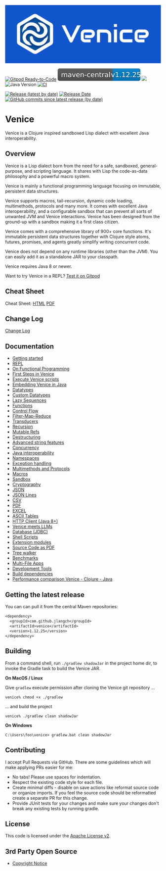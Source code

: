 
<img src="https://github.com/jlangch/venice/blob/master/doc/logo/logo-readme.png" width="1024">

[![Gitpod Ready-to-Code](https://img.shields.io/badge/Gitpod-Ready--to--Code-blue?logo=gitpod)](https://gitpod.io/#https://github.com/jlangch/venice)
[![](https://github.com/jlangch/venice/blob/master/doc/maven-central.svg)](https://search.maven.org/search?q=a:venice)
[![](https://github.com/jlangch/venice/blob/master/doc/license.svg)](./LICENSE)
![Java Version](https://img.shields.io/badge/java-%3E%3D%201.8-success)
[![CI](https://github.com/jlangch/venice/actions/workflows/ci.yml/badge.svg?branch=master)](https://github.com/jlangch/venice/actions/workflows/ci.yml)

[![Release (latest by date)](https://img.shields.io/github/v/release/jlangch/venice)](https://github.com/jlangch/venice/releases/latest)
[![Release Date](https://img.shields.io/github/release-date/jlangch/venice?color=blue)](https://github.com/jlangch/venice/releases/latest)
[![GitHub commits since latest release (by date)](https://img.shields.io/github/commits-since/jlangch/venice/latest)](https://github.com/jlangch/venice/commits/)


# Venice

Venice is a Clojure inspired sandboxed Lisp dialect with excellent Java 
interoperability.


## Overview

Venice is a Lisp dialect born from the need for a safe, sandboxed, 
general-purpose, and scripting language. It shares with Lisp the code-as-data 
philosophy and a powerful macro system.

Venice is mainly a functional programming language focusing on immutable, 
persistent data structures.

Venice supports macros, tail-recursion, dynamic code loading, multimethods, 
protocols and many more. It comes with excellent Java interoperability, and
a configurable sandbox that can prevent all sorts of unwanted JVM and Venice 
interactions. Venice has been designed from the ground-up with a sandbox making
it a first class citizen.

Venice comes with a comprehensive library of 900+ core functions. It's immutable 
persistent data structures together with Clojure style atoms, futures, promises, 
and agents greatly simplify writing concurrent code. 

Venice does not depend on any runtime libraries (other than the JVM). You 
can easily add it as a standalone JAR to your classpath.

Venice requires Java 8 or newer.

Want to try Venice in a REPL? [Test it on Gitpod](https://github.com/jlangch/venice/blob/master/doc/readme/start.md#venice-gitpod-workspace)



## Cheat Sheet

Cheat Sheet: [HTML](https://htmlpreview.github.io/?https://cdn.rawgit.com/jlangch/venice/277936c/cheatsheet.html) [PDF](https://cdn.rawgit.com/jlangch/venice/277936c/cheatsheet.pdf)



## Change Log

[Change Log](ChangeLog.md)



## Documentation

* [Getting started](doc/readme/start.md)
* [REPL](doc/readme/repl.md)
* [On Functional Programming](doc/readme/functional-about.md)
* [First Steps in Venice](doc/readme/functional-first-steps.md)
* [Execute Venice scripts](doc/readme/execute-scripts.md)
* [Embedding Venice in Java](doc/readme/embedding.md)
* [Datatypes](doc/readme/datatypes.md)
* [Custom Datatypes](doc/readme/datatypes-custom.md)
* [Lazy Sequences](doc/readme/lazy-seq.md)
* [Functions](doc/readme/functions.md)
* [Control Flow](doc/readme/control-flow.md)
* [Filter-Map-Reduce](doc/readme/filter-map-reduce.md)
* [Transducers](doc/readme/transducers.md)
* [Recursion](doc/readme/recursion.md)
* [Mutable Refs](doc/readme/refs.md)
* [Destructuring](doc/readme/destructuring.md)
* [Advanced string features](doc/readme/advanced-strings.md)
* [Concurrency](doc/readme/concurrency.md)
* [Java interoperability](doc/readme/java-interop.md)
* [Namespaces](doc/readme/namespace.md)
* [Exception handling](doc/readme/exceptions.md)
* [Multimethods and Protocols](doc/readme/multimethods-and-protocols.md)
* [Macros](doc/readme/macros.md)
* [Sandbox](doc/readme/sandbox.md)
* [Cryptography](doc/readme/cryptography.md)
* [JSON](doc/readme/json.md)
* [JSON Lines](doc/readme/json-lines.md)
* [CSV](doc/readme/csv.md)
* [PDF](doc/readme/pdf.md)
* [EXCEL](doc/readme/excel.md)
* [ASCII Tables](doc/readme/ascii-tables.md)
* [HTTP Client (Java 8+)](doc/readme/http-client-j8.md)
* [Venice meets LLMs](doc/readme/venice-meets-llms.md)
* [Database (JDBC)](doc/readme/database.md)
* [Shell Scripts](doc/readme/shell-scripts.md)
* [Extension modules](doc/readme/extension-modules.md)
* [Source Code as PDF](doc/readme/source2pdf.md)
* [Tree walker](doc/readme/walk.md)
* [Benchmarks](doc/readme/benchmarks.md)
* [Multi-File Apps](doc/readme/multi-file-app.md)
* [Development Tools](doc/readme/dev-tools.md)
* [Build dependencies](doc/readme/build-dependencies.md)
* [Performance comparison Venice - Clojure - Java](doc/readme/performance.md)


## Getting the latest release

You can can pull it from the central Maven repositories:

```
<dependency>
  <groupId>com.github.jlangch</groupId>
  <artifactId>venice</artifactId>
  <version>1.12.25</version>
</dependency>
```


## Building

From a command shell, run `./gradlew shadowJar` in the project home dir, to invoke the Gradle task to build the Venice JAR.

**On MacOS / Linux**

Give `gradlew` execute permission after cloning the Venice git repository ...

```shell
venice% chmod +x ./gradlew
```

... and build the project

```shell
venice% ./gradlew clean shadowJar
```

**On Windows**

```
C:\Users\foo\venice> gradlew.bat clean shadowJar
```


## Contributing

I accept Pull Requests via GitHub. There are some guidelines which will make applying PRs easier for me:

- No tabs! Please use spaces for indentation.
- Respect the existing code style for each file.
- Create minimal diffs - disable on save actions like reformat source code or organize imports. If you feel the source code should be reformatted create a separate PR for this change.
- Provide JUnit tests for your changes and make sure your changes don't break any existing tests by running gradle.


## License

This code is licensed under the [Apache License v2](LICENSE).


## 3rd Party Open Source

* [Copyright Notice](doc/readme/3rdparty-lic.md)
